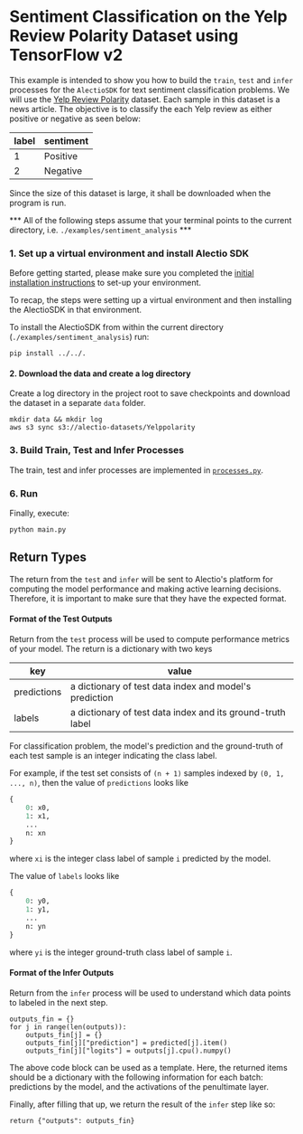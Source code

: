# Sentiment Classification on the Yelp Review Polarity Dataset using TensorFlow v2

This example is intended to show you how to build the `train`, `test` and `infer` processes for the `AlectioSDK` for text sentiment
classification problems. We will use the [Yelp Review Polarity](https://www.kaggle.com/irustandi/yelp-review-polarity/version/1) dataset. Each sample in this dataset is a news article. The objective is to classify the each Yelp review as either positive or negative as seen below:

| label | sentiment|
| ----- | ------  |
| 1    | Positive |
| 2     | Negative |


Since the size of this dataset is large, it shall be downloaded when the program is run.

*** All of the following steps assume that your terminal points to the current directory, i.e. `./examples/sentiment_analysis` ***

### 1. Set up a virtual environment and install Alectio SDK
Before getting started, please make sure you completed the [initial installation instructions](../../README.md) to set-up your environment.

To recap, the steps were setting up a virtual environment and then installing the AlectioSDK in that environment.

To install the AlectioSDK from within the current directory (`./examples/sentiment_analysis`) run:

```
pip install ../../.
```

#### 2. Download the data and create a log directory
Create a log directory in the project root to save checkpoints and download the dataset in a separate `data` folder.
```
mkdir data && mkdir log
aws s3 sync s3://alectio-datasets/Yelppolarity
```
### 3. Build Train, Test and Infer Processes
The train, test and infer processes are implemented in [`processes.py`](./processes.py).

### 6. Run
Finally, execute:

```
python main.py
```
## Return Types

The return from the `test` and `infer` will be sent to Alectio's platform for
computing the model performance and making active learning decisions.
Therefore, it is important to make sure that they have the expected format.

#### Format of the Test Outputs
Return from the `test` process will be used to compute performance metrics of
your model. The return is a dictionary with two keys

| key | value |
| --- | ----- |
| predictions | a dictionary of test data index and model's prediction |
| labels | a dictionary of test data index and its ground-truth label |

For classification problem, the model's prediction and
the ground-truth of each test sample is an integer indicating the class label.

For example, if the test set consists of `(n + 1)` samples indexed by `(0, 1, ..., n)`,
then the value of `predictions` looks like
```python
{
    0: x0,
    1: x1,
    ...
    n: xn
}
```
where `xi` is the integer class label of sample `i` predicted by the model.

The value of `labels` looks like
```python
{
    0: y0,
    1: y1,
    ...
    n: yn
}
```
where `yi` is the integer ground-truth class label of sample `i`.

#### Format of the Infer Outputs
Return from the `infer` process will be used to understand which data points to labeled
in the next step.

```
outputs_fin = {}
for j in range(len(outputs)):
    outputs_fin[j] = {}
    outputs_fin[j]["prediction"] = predicted[j].item()
    outputs_fin[j]["logits"] = outputs[j].cpu().numpy()
```

The above code block can be used as a template. Here, the returned items should be a dictionary with
the following information for each batch: predictions by the model, and the activations of the penultimate layer.

Finally, after filling that up, we return the result of the `infer` step like so:
```
return {"outputs": outputs_fin}
```
